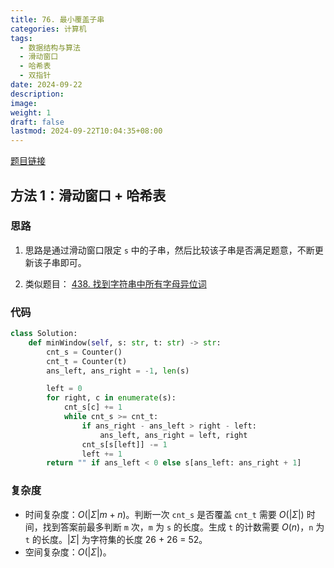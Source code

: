 ```yaml
---
title: 76. 最小覆盖子串
categories: 计算机
tags:
  - 数据结构与算法
  - 滑动窗口
  - 哈希表
  - 双指针
date: 2024-09-22
description: 
image: 
weight: 1
draft: false
lastmod: 2024-09-22T10:04:35+08:00
---
```

[题目链接](https://leetcode.cn/problems/minimum-window-substring/description/?envType=study-plan-v2&envId=top-100-liked)

## 方法 1：滑动窗口 + 哈希表

### 思路

1. 思路是通过滑动窗口限定 `s` 中的子串，然后比较该子串是否满足题意，不断更新该子串即可。

2. 类似题目：
[438. 找到字符串中所有字母异位词](https://leetcode.cn/problems/find-all-anagrams-in-a-string/description/) 

### 代码

```python
class Solution:
    def minWindow(self, s: str, t: str) -> str:
        cnt_s = Counter()
        cnt_t = Counter(t)
        ans_left, ans_right = -1, len(s)

        left = 0
        for right, c in enumerate(s):
            cnt_s[c] += 1
            while cnt_s >= cnt_t:
                if ans_right - ans_left > right - left:
                    ans_left, ans_right = left, right
                cnt_s[s[left]] -= 1
                left += 1
        return "" if ans_left < 0 else s[ans_left: ans_right + 1] 
```

### 复杂度
- 时间复杂度：$O(|\Sigma| m + n)$。判断一次 `cnt_s` 是否覆盖 `cnt_t` 需要 $O(|\Sigma|)$ 时间，找到答案前最多判断 `m` 次，`m` 为 `s` 的长度。生成 `t` 的计数需要 $O(n)$，`n` 为 `t` 的长度。$|\Sigma|$ 为字符集的长度 26 + 26 = 52。
- 空间复杂度：$O(|\Sigma|)$。


